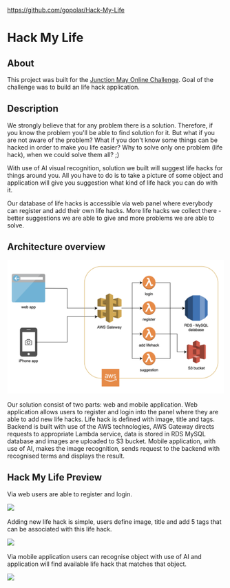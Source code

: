 https://github.com/gopolar/Hack-My-Life

# Hack My Life

## About

This project was built for the [Junction May Online Challenge](https://www.reddit.com/r/JunctionCommunity/comments/bld5f1/may_online_challenge_life_hack/). Goal of the challenge was to build an life hack application.

## Description

We strongly believe that for any problem there is a solution. Therefore, if you know the problem you'll be able to find solution for it. But what if you are not aware of the problem? What if you don't know some things can be hacked in order to make you life easier? Why to solve only one problem (life hack), when we could solve them all? ;)

With use of AI visual recognition, solution we built will suggest life hacks for things around you. All you have to do is to take a picture of some object and application will give you suggestion what kind of life hack you can do with it.

Our database of life hacks is accessible via web panel where everybody can register and add their own life hacks. More life hacks we collect there - better suggestions we are able to give and more problems we are able to solve.

## Architecture overview

![](https://github.com/gopolar/Hack-My-Life/blob/master/Assets/hackmylife-architecture.png)

Our solution consist of two parts: web and mobile application. Web application allows users to register and login into the panel where they are able to add new life hacks. Life hack is defined with image, title and tags. Backend is built with use of the AWS technologies, AWS Gateway directs requests to appropriate Lambda service, data is stored in RDS MySQL database and images are uploaded to S3 bucket. Mobile application, with use of AI, makes the image recognition, sends request to the backend with recognised terms and displays the result.

## Hack My Life Preview

Via web users are able to register and login.

![](https://github.com/gopolar/Hack-My-Life/blob/master/Assets/1.png)

Adding new life hack is simple, users define image, title and add 5 tags that can be associated with this life hack.

![](https://github.com/gopolar/Hack-My-Life/blob/master/Assets/2.png)

Via mobile application users can recognise object with use of AI and application will find available life hack that matches that object.

![](https://github.com/gopolar/Hack-My-Life/blob/master/Assets/3.png)


